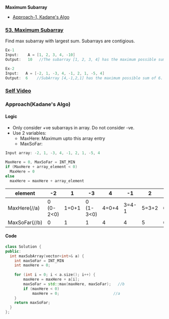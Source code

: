 **Maximum Subarray**
- [Approach-1, Kadane's Algo](#a1)


### [53. Maximum Subarray](https://leetcode.com/problems/maximum-subarray/)
Find max subarray with largest sum. Subarrays are contigious.
```c
Ex-1
Input:    A = [1, 2, 3, 4, -10]
Output:   10   //The subarray [1, 2, 3, 4] has the maximum possible sum of 10.

Ex-2
Input:   A = [-2, 1, -3, 4, -1, 2, 1, -5, 4]
Output:  6    //SubArray [4,-1,2,1] has the maximum possible sum of 6.
```

### [Self Video](https://youtu.be/G1EpmNrd1W8)

<a name=a1></a>
### Approach(Kadane's Algo)
#### Logic
- Only consider +ve subarrays in array. Do not consider -ve.
- Use 2 variables:
  - MaxHere: Maximum upto this array entry
  - MaxSoFar: 
```cpp
Input array: -2, 1, -3, 4, -1, 2, 1, -5, 4
  
MaxHere = 0, MaxSoFar = INT_MIN
if (MaxHere + array_element < 0)
  MaxHere = 0
else
  maxHere = maxHere + array_element
```
        
|element| -2 | 1 | -3 | 4 | -1 | 2 | 1 | -5 | 4 |
|---|---|---|---|---|---|---|---|---|---|
|MaxHere(//a)| 0 (0-2<0) | 1=0+1 | 0 (1-3<0) | 4=0+4 | 3=4-1 | 5=3+2 | 6=5+1 | 1=6-5 | 5=4+1 |
|MaxSoFar(//b)| 0 | 1 | 1 | 4 | 4 | 5 | 6 | 6 | 6 |

#### Code
```cpp
class Solution {
public:
  int maxSubArray(vector<int>& a) {
    int maxSoFar = INT_MIN
    int maxHere = 0; 
  
    for (int i = 0; i < a.size(); i++) { 
        maxHere = maxHere + a[i]; 
        maxSoFar = std::max(maxHere, maxSoFar);   //b
        if (maxHere < 0) 
            maxHere = 0;                        //a
    } 
    return maxSoFar;         
  }
};
```

